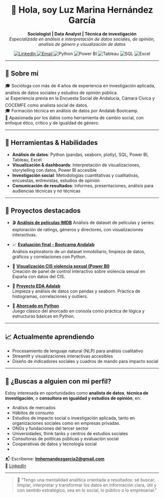 <h1 align="center">👋 Hola, soy Luz Marina Hernández García</h1>

<p align="center">
  <strong>Sociologist | Data Analyst | Técnica de investigación</strong><br>
  <em>Especializada en análisis e interpretación de datos sociales, de opinión, analisis de género y visualización de datos </em>
</p>

<p align="center">
  <a href="https://www.linkedin.com/in/luzmarinahg/">
    <img alt="LinkedIn" src="https://img.shields.io/badge/LinkedIn-luzmarinahg-blue?style=flat&logo=linkedin">
  </a>
  <a href="mailto:lmhernandezgarcia2@gmail.com">
    <img alt="Email" src="https://img.shields.io/badge/Email-lmhernandezgarcia2%40gmail.com-red?style=flat&logo=gmail">
  </a>
  <img alt="Python" src="https://img.shields.io/badge/Python-3776AB?style=flat&logo=python&logoColor=white">
  <img alt="Power BI" src="https://img.shields.io/badge/Power%20BI-F2C811?style=flat&logo=powerbi&logoColor=black">
  <img alt="Tableau" src="https://img.shields.io/badge/Tableau-E97627?style=flat&logo=tableau&logoColor=white">
  <img alt="SQL" src="https://img.shields.io/badge/SQL-4479A1?style=flat&logo=postgresql&logoColor=white">
  <img alt="Excel" src="https://img.shields.io/badge/Excel-217346?style=flat&logo=microsoft-excel&logoColor=white">
</p>

---

## 🧠 Sobre mí

🎓 Socióloga con más de 4 años de experiencia en investigación aplicada, análisis de datos sociales y estudios de opinión pública.   
📊 Experiencia previa en la Encuesta Social de Andalucía, Cámara Cívica y COCEMFE como analista social de datos.  
🎓 Formación técnica en análisis de datos por Andalab Bootcamp.  
🧩 Apasionada por los datos como herramienta de cambio social, con enfoque ético, crítico y de igualdad de género.

---

## 💼 Herramientas & Habilidades

- **Análisis de datos**: Python (pandas, seaborn, plotly), SQL, Power BI, Tableau, Excel  
- **Visualización & dashboards**: Interpretación de visualizaciones, storytelling con datos, Power BI accesible  
- **Investigación social**: Metodologías cuantitativas y cualitativas, encuestas, entrevistas, estudios de opinión  
- **Comunicación de resultados**: Informes, presentaciones, análisis para audiencias técnicas y no técnicas

---

## 📂 Proyectos destacados

- 🎬 [**Análisis de películas IMDB**](https://github.com/luzmarinahg/Proyecto-an-lisis-IMDB) 
  Análisis de dataset de películas y series: exploración de ratings, géneros y directores, con visualizaciones interactivas.

- 📈 [**Evaluación final - Bootcamp Andalab**](https://github.com/luzmarinahg/bda-modulo-3-evaluacion-final-luzmarinahg)  
  Análisis exploratorio de un dataset inmobiliario, limpieza de datos, gráficos y correlaciones con Python.

- 🧮 [**Visualización CIS violencia sexual (Power BI)**](https://github.com/luzmarinahg/visualizacion-encuesta-violencia-sexual)  
  Creación de panel de control interactivo sobre violencia sexual en España con datos del CIS.

- 🧪 [**Proyecto EDA Adalab**](https://github.com/luzmarinahg/proyecto_eda_adalab)  
  Limpieza y análisis de datos con pandas y seaborn. Práctica de histogramas, correlaciones y outliers.

- 🧩 [**Ahorcado en Python**](https://github.com/luzmarinahg/Juego-del-Ahorcado-version-Star-Wars)  
  Juego clásico del ahorcado en consola como práctica de lógica y estructuras básicas en Python.

---

## 📈 Actualmente aprendiendo

- Procesamiento de lenguaje natural (NLP) para análisis cualitativo  
- Streamlit y visualizaciones interactivas accesibles  
- Diseño de indicadores sociales y cuadros de mando para impacto social

---

## 🚀 ¿Buscas a alguien con mi perfil?

Estoy interesada en oportunidades como **analista de datos**, **técnica de investigación**, o **consultora en igualdad y estudios de opinión**, en:

- Análisis de mercados
- Hábitos de consumo
- Estudios de impacto social o investigación aplicada, tanto en organizaciones sociales como en empresas privadas.
- ONGs y fundaciones del tercer sector  
- Universidades, think tanks y centros de estudios sociales  
- Consultoras de políticas públicas y evaluación social  
- Cooperativas de datos y tecnología social
-  

📬 Escríbeme: **lmhernandezgarcia2@gmail.com**  
🔗 [LinkedIn](https://www.linkedin.com/in/luz-marina-hern%C3%A1ndez-garc%C3%ADa-0b2514182/)

---

> 💬 “Tengo una mentalidad analítica orientada a resultados: sé buscar, limpiar, interpretar y transformar los datos en información clara, útil y con sentido estratégico, sea en lo social, lo público o lo empresarial.”
